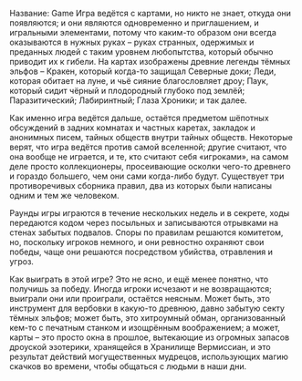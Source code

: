 Название: Game
Игра ведётся с картами, но никто не знает, откуда они появляются; и они являются одновременно и приглашением, и игральными элементами, потому что каким-то образом они всегда оказываются в нужных руках – руках странных, одержимых и преданных людей с таким уровнем любопытства, который обычно приводит их к гибели. На картах изображены древние легенды тёмных эльфов – Кракен, который когда-то защищал Северные доки; Леди, которая обитает на луне, и чьё сияние благословляет дроу; Паук, который сидит чёрный и плодородный глубоко под землёй; Паразитический; Лабиринтный; Глаза Хроники; и так далее.

Как именно игра ведётся дальше, остаётся предметом шёпотных обсуждений в задних комнатах и частных каретах, закладок и анонимных писем, тайных обществ внутри тайных обществ. Некоторые верят, что игра ведётся против самой вселенной; другие считают, что она вообще не играется, и те, кто считают себя «игроками», на самом деле просто коллекционеры, просеивающие осколки чего-то древнего и гораздо большего, чем они сами когда-либо будут. Существует три противоречивых сборника правил, два из которых были написаны одним и тем же человеком.

Раунды игры играются в течение нескольких недель и в секрете, ходы передаются кодом через посыльных и записываются отрывками на стенах забытых подвалов. Споры по правилам решаются комитетом, но, поскольку игроков немного, и они ревностно охраняют свои победы, чаще они решаются посредством убийства, отравления и угроз.

Как выиграть в этой игре? Это не ясно, и ещё менее понятно, что получишь за победу. Иногда игроки исчезают и не возвращаются; выиграли они или проиграли, остаётся неясным. Может быть, это инструмент для вербовки в какую-то древнюю, давно забытую секту тёмных эльфов; может быть, это хитроумный обман, организованный кем-то с печатным станком и изощрённым воображением; а может, карты – это просто окна в прошлое, вытекающие из огромных запасов дроуской эзотерики, хранящейся в Хранилище Вермиссиан, и это результат действий могущественных мудрецов, использующих магию скачков во времени, чтобы общаться с людьми в наши дни.